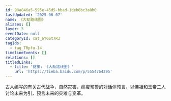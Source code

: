 ```yaml
---
id: 98a846a5-595e-45d5-bbad-1deb8bc3a8b0
lastUpdated: '2025-06-07'
name: 《大劫路线图》
aliases: []
layer: 5
eventDate: null
categoryId: cat_6YGSt7R3
tagIds:
  - tag_TRpfu-I4
timelineEvents: []
relations: []
titledLinks:
  - title: '链接: 《大劫路线图》'
    url: 'https://tieba.baidu.com/p/5554764295'
---
```

古人编写的有关古代战争，自然灾害，瘟疫预警的对话体预言，以佛祖和玉帝二人讨论未来为引，预言未来的灾难与变革。
